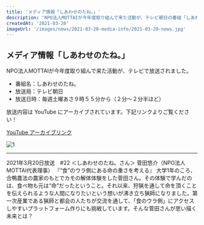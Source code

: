 ```yaml
---
title: 'メディア情報「しあわせのたね。」'
description: 'NPO法人MOTTAIが今年度取り組んで来た活動が、テレビ朝日の番組「しあわせのたね。」で放送されました。放送内容は YouTube にもアーカイブされていますので、ご覧ください！'
createdAt: '2021-03-20'
imageUrl: '/images/news/2021-03-20-media-info/2021-03-20-news.jpg'
---
```


## メディア情報「しあわせのたね。」

NPO法人MOTTAIが今年度取り組んで来た活動が、テレビで放送されました。

* 番組名：しあわせのたね。
* 放送局：テレビ朝日
* 放送日時：毎週土曜あさ９時５５分から（２分～２分半ほど）

放送内容は YouTube にアーカイブされています。下記リンクよりご覧ください！

[YouTube アーカイブリンク](https://www.youtube.com/watch?v=mK2iOG8F-wk&feature=youtu.be)

![1](/images/news/2021-03-20-media-info/2021-03-20-news.jpg)

---

2021年3月20日放送　#22
＜しあわせのたね。さん＞
菅田悠介（NPO法人MOTTAI代表理事）
『“食”のウラ側にある命の重さを考える』
大学1年のころ、合鴨農法の農家のもとでカモの解体体験をした菅田さん。その体験で学んだのは、食べ物も元は“命”だったということ。それ以来、狩猟を通して命を頂くことを伝えられるような人間になりたいという想いが沸き立ち猟師になりました。第一次産業である猟師と都会の人たちが交流を通して、「食のウラ側」にアクセスしやすいプラットフォーム作りにも挑戦しています。そんな菅田さんが思い描く未来とは？

